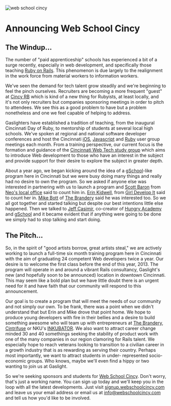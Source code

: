 ![web school cincy](http://gaslight.github.io/posts/assets/images/2013-06-17-web-school-cincy-01.png)

# Announcing Web School Cincy

##  The Windup...

The number of "paid apprenticeship" schools has experienced a bit of a surge recently, especially in web development, and specifically those teaching [Ruby on Rails](http://rubyonrails.org/). This phenomenon is due largely to the realignment in the work force from material workers to information workers.

We've seen the demand for tech talent grow steadily and we're
beginning to feel the pinch ourselves. Recruiters are becoming a more
frequent "guest" at [Cincy RB](http://cincyrb.com/) which is kind of a
new thing for Rubyists, at least locally, and it's not only recruiters
but companies sponsoring meetings in order to pitch to attendees. We
see this as a good problem to have but a problem nonetheless and one
we feel capable of helping to address.

Gaslighters have established a tradition of teaching, from the
inaugural Cincinnati Day of Ruby, to mentorship of students at several
local high schools. We've spoken at regional and national software
developer conferences and host the Cincinnati
[iOS](http://www.meetup.com/CincyCocoaDev/),
[Javascript](http://blog.cincijs.com/) and [Ruby](http://cincyrb.com/)
user group meetings each month. From a training perspective, our
current focus is the formation and guidance of the [Cincinnati Web
Tech study
group](https://plus.google.com/u/0/communities/101954958111273359715)
which aims to introduce Web development to those who have an interest
in the subject and provide support for their desire to explore the
subject in greater depth.

About a year ago, we began kicking around the idea of a
[gSchool](http://www.gschool.it/)-like program here in Cincinnati but
we were busy doing many things and really had no desire to own the
program. So we asked if anyone else was interested in partnering with
us to launch a program and [Scott Baron](https://twitter.com/rubyist) from [Neo's local
office](http://www.neo.com/offices/cincinnati) said to count him in.
[Erin Kidwell](https://twitter.com/erinmkidwell), from [Girl Develop
It](http://www.girldevelopit.com/chapters/cincinnati) said to count
her in. [Mike Bott](https://twitter.com/mcbott) of [The Brandery](http://www.brandery.org/) said he
was interested too. So we all got together and started talking but
despite our best intentions little else happened. Then we talked to
[Jeff Casimir](https://twitter.com/j3), co-creator of [Hungry
Academy](http://hungryacademy.com/) and
[gSchool](http://www.gschool.it/) and it became evident that if
anything were going to be done we simply had to stop talking and start
doing.

## The Pitch...

So, in the spirit of "good artists borrow, great artists steal," we are
actively working to launch a full-time six month training program here in
Cincinnati with the aim of graduating 24 competent Web developers twice a
year. Our desire is to welcome the first class before the end of this year,
2013. The program will operate in and around a vibrant Rails consultancy,
Gaslight's new (and hopefully soon to be announced) location in downtown
Cincinnati. This may seem like a bold plan but we have little doubt there is
an urgent need for it and have faith that our community will respond to this
announcement.

Our goal is to create a program that will meet the needs of our community and
not simply our own. To be frank, there was a point when we didn't understand
that but Erin and Mike drove that point home. We hope to produce young
developers with fire in their bellies and a desire to build something awesome
who will team up with entrepreneurs at [The
Brandery](http://www.brandery.org/), [Cintrifuse](http://www.cintrifuse.com/)
or NKU's [INKUBATOR](http://cob.nku.edu/inkubator.html). We also want to
attract career change minded 30 and 40 somethings seeking the stability of
product work with one of the many companies in our region clamoring for Rails
talent. We especially hope to reach veterans looking to transition to a
civilian career in a growth industry that is as rewarding as serving their
country. Perhaps most importantly, we want to attract students in under-
represented socio-economic groups. Who knows, maybe we'll even find a hippy or
two wanting to join us at Gaslight.

So we're seeking sponsors and students for [Web School
Cincy](http://signup.webschoolcincy.com/). Don't worry, that's just a working
name. You can sign up today and we'll keep you in the loop with all the latest
developments. Just visit
[signup.webschoolcincy.com](http://signup.webschoolcincy.com/) and leave us
your email address or email us at
[info@webschoolcincy.com](mailto:info@webschoolcincy.com) and tell us how
you'd like to be involved.
